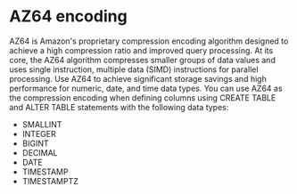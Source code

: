 # AZ64 encoding<a name="az64-encoding"></a>

AZ64 is Amazon's proprietary compression encoding algorithm designed to achieve a high compression ratio and improved query processing\. At its core, the AZ64 algorithm compresses smaller groups of data values and uses single instruction, multiple data \(SIMD\) instructions for parallel processing\. Use AZ64 to achieve significant storage savings and high performance for numeric, date, and time data types\. You can use AZ64 as the compression encoding when defining columns using CREATE TABLE and ALTER TABLE statements with the following data types:
+ SMALLINT
+ INTEGER
+ BIGINT
+ DECIMAL
+ DATE
+ TIMESTAMP
+ TIMESTAMPTZ